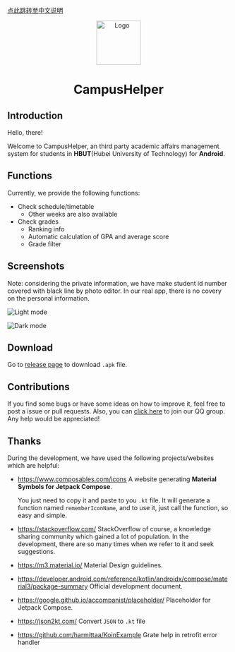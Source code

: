 [点此跳转至中文说明](https://github.com/founchoo/CampusHelper/blob/main/README.md)
<div align="center">

<img src="https://github.com/founchoo/CampusHelper/assets/24630338/dc2346ad-033f-475f-a533-e4d1f5b5a16d" alt="Logo" width="100">

# CampusHelper
</div>

## Introduction

Hello, there!

Welcome to CampusHelper, an third party academic affairs management system for students in **HBUT**(Hubei University of Technology) for **Android**.

## Functions

Currently, we provide the following functions:

- Check schedule/timetable
  - Other weeks are also available
- Check grades
  - Ranking info
  - Automatic calculation of GPA and average score
  - Grade filter

## Screenshots

Note: considering the private information, we have make student id number covered with black line by photo editor. In our real app, there is no covery on the personal information.

![Light mode](https://github.com/founchoo/CampusHelper/assets/24630338/c4cf3986-9db7-4f59-9238-c33c530aa430 "Light mode")

![Dark mode](https://github.com/founchoo/CampusHelper/assets/24630338/8a2751df-5640-4cec-985c-6982837efe2a "Dark mode")

## Download

Go to [release page](https://github.com/founchoo/CampusHelper/releases/latest) to download `.apk` file.

## Contributions

If you find some bugs or have some ideas on how to improve it, feel free to post a issue or pull requests. Also, you can [click here](http://qm.qq.com/cgi-bin/qm/qr?_wv=1027&k=VLnZWjYQIT2laeBM4b3YXXrsAqyG9Igd&authKey=I%2FuZwBycJTU04QvDVyU1%2FbtjesWFu%2FP5eNOQl0mMxeuo8fD%2Bn8%2BtcY50K8TpNFSg&noverify=0&group_code=422915042) to join our QQ group. Any help would be appreciated!

## Thanks

During the development, we have used the following projects/websites which are helpful:

- https://www.composables.com/icons A website generating **Material Symbols for Jetpack Compose**.

  You just need to copy it and paste to you `.kt` file. It will generate a function named `rememberIconName`, and to use it, just call the function, so easy and simple.

- https://stackoverflow.com/ StackOverflow of course, a knowledge sharing community which gained a lot of population.
  In the development, there are so many times when we refer to it and seek suggestions.

- https://m3.material.io/ Material Design guidelines.

- https://developer.android.com/reference/kotlin/androidx/compose/material3/package-summary Official development document.

- https://google.github.io/accompanist/placeholder/ Placeholder for Jetpack Compose.

- https://json2kt.com/ Convert `JSON` to `.kt` file

- https://github.com/harmittaa/KoinExample Grate help in retrofit error handler
